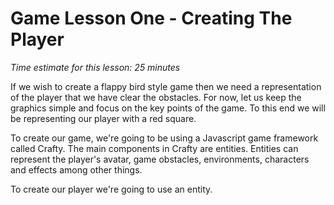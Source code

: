 # Game Lesson One - Creating The Player
*Time estimate for this lesson: 25 minutes*

If we wish to create a flappy bird style game then we need a representation of the player that we have clear the obstacles. For now, let us keep the graphics simple and focus on the key points of the game. To this end we will be representing our player with a red square.

To create our game, we're going to be using a Javascript game framework called Crafty. The main components in Crafty are entities. Entities can represent the player's avatar, game obstacles, environments, characters and effects among other things.

To create our player we're going to use an entity.
